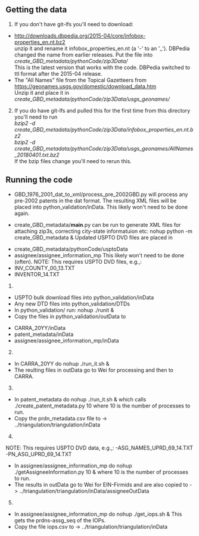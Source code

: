 ## Getting the data
1. If you don't have git-lfs you'll need to download:  
* http://downloads.dbpedia.org/2015-04/core/infobox-properties_en.nt.bz2  
unzip it and rename it infobox_properties_en.nt (a '-' to an '_'). DBPedia
changed the name from earlier releases.  Put the file into  
_create_GBD_metadata/pythonCode/zip3Data/_  
This is the latest version that works with the code.  DBPedia switched to ttl 
format after the 2015-04 release.
* The "All Names" file from the Topical Gazetteers from  
https://geonames.usgs.gov/domestic/download_data.htm  
Unzip it and place it in  
_create_GBD_metadata/pythonCode/zip3Data/usgs_geonames/_

2. If you do have git-lfs and pulled this for the first time from this directory you'll need to run  
_bzip2 -d create_GBD_metadata/pythonCode/zip3Data/infobox_properties_en.nt.bz2_  
_bzip2 -d create_GBD_metadata/pythonCode/zip3Data/usgs_geonames/AllNames_20180401.txt.bz2_  
If the bzip files change you'll need to rerun this.

## Running the code
* GBD_1976_2001_dat_to_xml/process_pre_2002GBD.py will process any
pre-2002 patents in the dat format.  The resulting XML files will be placed
into python_validation/inData.  This likely won't need to be done 
again.

* create_GBD_metadata/__main__.py can be run to generate XML files
for attaching zip3s, correcting city-state informatuion etc:
        nohup python -m create_GBD_metadata &
Updated USPTO DVD files are placed in 
- create_GBD_metadata/pythonCode/usptoData
- assignee/assignee_information_mp
This likely won't need to be done (often).
NOTE: This requires USPTO DVD files, e.g.,:
- INV_COUNTY_00_13.TXT
- INVENTOR_14.TXT

1)
* USPTO bulk download files into python_validation/inData
* Any new DTD files into python_validation/DTDs
* In python_validation/ run: 
nohup ./runit &
* Copy the files in python_validation/outData to
- CARRA_20YY/inData
- patent_metadata/inData
- assignee/assignee_information_mp/inData

2)
* In CARRA_20YY do
nohup ./run_it.sh &
* The reulting files in outData go to Wei for processing and then to CARRA.

3)
* In patent_metadata do
nohup ./run_it.sh &
which calls ./create_patent_metadata.py 10 where 10 is the number of processes 
to run.  
* Copy the prdn_metadata.csv file to
-> ../triangulation/triangulation/inData

4)
NOTE: This requires USPTO DVD data, e.g.,:
-ASG_NAMES_UPRD_69_14.TXT
-PN_ASG_UPRD_69_14.TXT
* In assignee/assignee_information_mp do
nohup ./getAssigneeInformation.py 10 &
where 10 is the number of processes to run.
* The results in outData go to Wei for EIN-Firmids and are also copied to
-> ../triangulation/triangulation/inData/assigneeOutData

5)
* In assignee/assignee_information_mp do
nohup ./get_iops.sh &
This gets the prdns-assg_seq of the IOPs.  
* Copy the file iops.csv to
-> ../triangulation/triangulation/inData
